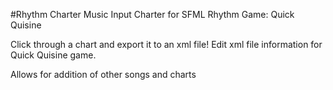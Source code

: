 #Rhythm Charter
Music Input Charter for SFML Rhythm Game: Quick Quisine

Click through a chart and export it to an xml file!
Edit xml file information for Quick Quisine game.

Allows for addition of other songs and charts
